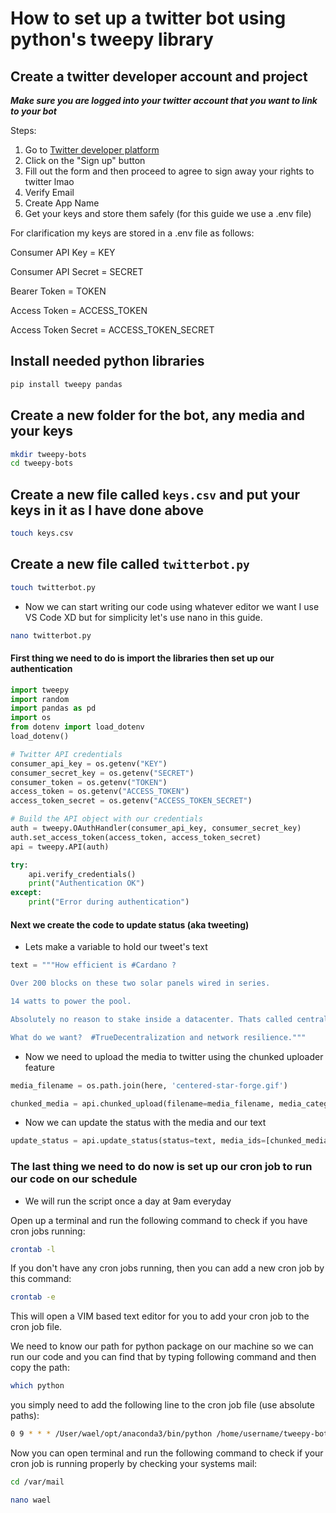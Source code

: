 # How to set up a twitter bot using python's tweepy library

## Create a twitter developer account and project

***Make sure you are logged into your twitter account that you want to link to your bot***

Steps:

1. Go to [Twitter developer platform](https://developer.twitter.com/)
2. Click on the "Sign up" button
3. Fill out the form  and then proceed to agree to sign away your rights to twitter lmao
4. Verify Email
5. Create App Name
6. Get your keys and store them safely (for this guide we use a .env file)


For clarification my keys are stored in a .env file as follows:

Consumer API Key = KEY 

Consumer API Secret = SECRET 

Bearer Token = TOKEN

Access Token = ACCESS_TOKEN 

Access Token Secret = ACCESS_TOKEN_SECRET



## Install needed python libraries

```python
pip install tweepy pandas
```

## Create a new folder for the bot, any media and your keys

```bash
mkdir tweepy-bots
cd tweepy-bots
```
## Create a new file called `keys.csv` and put your keys in it as I have done above

```bash
touch keys.csv
```

## Create a new file called `twitterbot.py`

```bash
touch twitterbot.py
```
- Now we can start writing our code using whatever editor we want I use VS Code XD but for simplicity let's use nano in this guide.

```bash
nano twitterbot.py
```
#### First thing we need to do is import the libraries then set up our authentication

```python
import tweepy
import random
import pandas as pd
import os
from dotenv import load_dotenv
load_dotenv()

# Twitter API credentials
consumer_api_key = os.getenv("KEY")
consumer_secret_key = os.getenv("SECRET")
consumer_token = os.getenv("TOKEN")
access_token = os.getenv("ACCESS_TOKEN")
access_token_secret = os.getenv("ACCESS_TOKEN_SECRET")

# Build the API object with our credentials
auth = tweepy.OAuthHandler(consumer_api_key, consumer_secret_key)
auth.set_access_token(access_token, access_token_secret)
api = tweepy.API(auth)

try:
    api.verify_credentials()
    print("Authentication OK")
except:
    print("Error during authentication")
```

#### Next we create the code to update status (aka tweeting)

- Lets make a variable to hold our tweet's text

```python
text = """How efficient is #Cardano ? 

Over 200 blocks on these two solar panels wired in series. 

14 watts to power the pool. 

Absolutely no reason to stake inside a datacenter. Thats called centralization. 

What do we want?  #TrueDecentralization and network resilience."""

```
- Now we need to upload the media to twitter using the chunked uploader feature

```python
media_filename = os.path.join(here, 'centered-star-forge.gif')

chunked_media = api.chunked_upload(filename=media_filename, media_category='tweet_gif')
```
- Now we can update the status with the media and our text
```python
update_status = api.update_status(status=text, media_ids=[chunked_media.media_id])
```

### The last thing we need to do now is set up our cron job to run our code on our schedule

- We will run the script once a day at 9am everyday

Open up a terminal and run the following command to check if you have cron jobs running:

```bash
crontab -l
```

If you don't have any cron jobs running, then you can add a new cron job by this command:

```bash
crontab -e
```
This will open a VIM based text editor for you to add your cron job to the cron job file.

We need to know our path for python package on our machine so we can run our code and you can find that by typing following command and then copy the path:
```bash
which python
```

you simply need to add the following line to the cron job file (use absolute paths):
```bash
0 9 * * * /User/wael/opt/anaconda3/bin/python /home/username/tweepy-bots/twitterbot.py
```

Now you can open terminal and run the following command to check if your cron job is running properly by checking your systems mail:

```bash
cd /var/mail

nano wael
```
